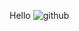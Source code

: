 Hello
![github](https://user-images.githubusercontent.com/91800329/196031428-70eb4efc-2d1f-4a62-8a4a-d872000c06a7.png)
